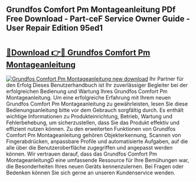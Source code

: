 ## Grundfos Comfort Pm Montageanleitung PDf Free Download - Part-ceF Service Owner Guide - User Repair Edition 95ed1

# <h2><a href="http://df7ee64.blite.top/?on=Grundfos+Comfort+Pm+Montageanleitung">🔗Download 👉🔴 Grundfos Comfort Pm Montageanleitung</a></h2>

[![Grundfos Comfort Pm Montageanleitung new download](https://i.imgur.com/lujVjoI.png)](http://df7ee64.blite.top/?on=Grundfos+Comfort+Pm+Montageanleitung)
Ihr Partner für den Erfolg Dieses Benutzerhandbuch ist Ihr zuverlässiger Begleiter bei der erfolgreichen Bedienung und Wartung Ihres Grundfos Comfort Pm Montageanleitung. Um eine erfolgreiche Erfahrung mit Ihrem neuen Grundfos Comfort Pm Montageanleitung zu gewährleisten, lesen Sie diese Bedienungsanleitung bitte vor dem Gebrauch sorgfältig durch. Es enthält wichtige Informationen zu Produkteinrichtung, Betrieb, Wartung und Fehlerbehebung, um sicherzustellen, dass Sie das Produkt effektiv und effizient nutzen können. Zu den erweiterten Funktionen von Grundfos Comfort Pm Montageanleitung gehören Objekterkennung, Scannen von Fingerabdrücken, anpassbare Profile und automatisierte Aufgaben, auf die alle über die Benutzeroberfläche zugegriffen und angepasst werden können. Wir vertrauen darauf, dass das Grundfos Comfort Pm MontageanleitungD eine umfassende Ressource für Ihre Bemühungen war, die Besonderheiten Ihres neuen Geräts kennenzulernen. Bei Fragen oder Bedenken können Sie sich gerne an unseren Kundenservice wenden.
